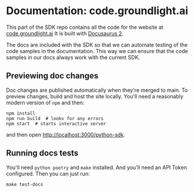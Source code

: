 # Documentation: code.groundlight.ai

This part of the SDK repo contains all the code for the website at [code.groundlight.ai](https://code.groundlight.ai/)  It is built with [Docusaurus 2](https://docusaurus.io/).

The docs are included with the SDK so that we can automate testing of the code samples in the documentation.  This way we can ensure that the code samples in our docs always work with the current SDK.

## Previewing doc changes

Doc changes are published automatically when they're merged to main.  To preview changes, build and host the site locally.  You'll need a reasonably modern version of `npm` and then:

```
npm install
npm run build  # looks for any errors
npm start  # starts interactive server
```

and then open [http://localhost:3000/python-sdk](http://localhost:3000/python-sdk).


## Running docs tests

You'll need `python poetry` and `make` installed.  And you'll need an API Token configured.  Then you can just run:

```
make test-docs
```

